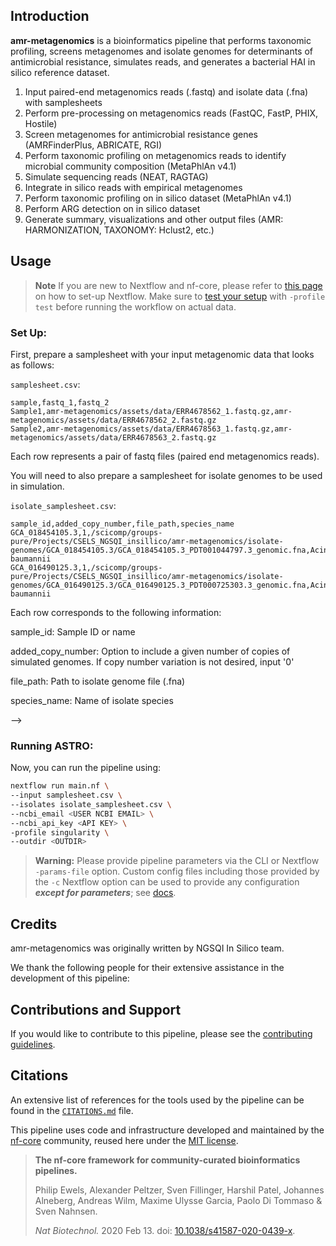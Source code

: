 ## Introduction

**amr-metagenomics** is a bioinformatics pipeline that performs taxonomic profiling, screens metagenomes and isolate genomes for determinants of antimicrobial resistance, simulates reads, and generates a bacterial HAI in silico reference dataset.



<!-- TODO nf-core: Include a figure that guides the user through the major workflow steps. Many nf-core
     workflows use the "tube map" design for that. See https://nf-co.re/docs/contributing/design_guidelines#examples for examples.   -->
<!-- TODO nf-core: Fill in short bullet-pointed list of the default steps in the pipeline -->

1.	Input paired-end metagenomics reads (.fastq) and isolate data (.fna) with samplesheets
2.	Perform pre-processing on metagenomics reads (FastQC, FastP, PHIX, Hostile)
3.	Screen metagenomes for antimicrobial resistance genes (AMRFinderPlus, ABRICATE, RGI)
4.	Perform taxonomic profiling on metagenomics reads to identify microbial community composition (MetaPhlAn v4.1)
6.	Simulate sequencing reads (NEAT, RAGTAG)
7.	Integrate in silico reads with empirical metagenomes
8.	Perform taxonomic profiling on in silico dataset (MetaPhlAn v4.1)
9.   Perform ARG detection on in silico dataset 
9.	Generate summary, visualizations and other output files (AMR: HARMONIZATION, TAXONOMY: Hclust2, etc.)

## Usage

> **Note**
> If you are new to Nextflow and nf-core, please refer to [this page](https://nf-co.re/docs/usage/installation) on how
> to set-up Nextflow. Make sure to [test your setup](https://nf-co.re/docs/usage/introduction#how-to-run-a-pipeline)
> with `-profile test` before running the workflow on actual data.

### Set Up:

First, prepare a samplesheet with your input metagenomic data that looks as follows:

`samplesheet.csv`:

```csv
sample,fastq_1,fastq_2
Sample1,amr-metagenomics/assets/data/ERR4678562_1.fastq.gz,amr-metagenomics/assets/data/ERR4678562_2.fastq.gz
Sample2,amr-metagenomics/assets/data/ERR4678563_1.fastq.gz,amr-metagenomics/assets/data/ERR4678563_2.fastq.gz
```

Each row represents a pair of fastq files (paired end metagenomics reads).

You will need to also prepare a samplesheet for isolate genomes to be used in simulation. 

`isolate_samplesheet.csv`:
```csv
sample_id,added_copy_number,file_path,species_name
GCA_018454105.3,1,/scicomp/groups-pure/Projects/CSELS_NGSQI_insillico/amr-metagenomics/isolate-genomes/GCA_018454105.3/GCA_018454105.3_PDT001044797.3_genomic.fna,Acinetobacter baumannii
GCA_016490125.3,1,/scicomp/groups-pure/Projects/CSELS_NGSQI_insillico/amr-metagenomics/isolate-genomes/GCA_016490125.3/GCA_016490125.3_PDT000725303.3_genomic.fna,Acinetobacter baumannii
```
Each row corresponds to the following information:

sample_id: Sample ID or name

added_copy_number: Option to include a given number of copies of simulated genomes. If copy number variation is not desired, input '0'

file_path: Path to isolate genome file (.fna)

species_name: Name of isolate species

-->
### Running ASTRO:
Now, you can run the pipeline using:

<!-- TODO nf-core: update the following command to include all required parameters for a minimal example -->

```bash
nextflow run main.nf \
--input samplesheet.csv \
--isolates isolate_samplesheet.csv \
--ncbi_email <USER NCBI EMAIL> \
--ncbi_api_key <API KEY> \
-profile singularity \
--outdir <OUTDIR>

```

> **Warning:**
> Please provide pipeline parameters via the CLI or Nextflow `-params-file` option. Custom config files including those
> provided by the `-c` Nextflow option can be used to provide any configuration _**except for parameters**_;
> see [docs](https://nf-co.re/usage/configuration#custom-configuration-files).

## Credits

amr-metagenomics was originally written by NGSQI In Silico team.

We thank the following people for their extensive assistance in the development of this pipeline:

<!-- TODO nf-core: If applicable, make list of people who have also contributed -->

## Contributions and Support

If you would like to contribute to this pipeline, please see the [contributing guidelines](.github/CONTRIBUTING.md).

## Citations

<!-- TODO nf-core: Add citation for pipeline after first release. Uncomment lines below and update Zenodo doi and badge at the top of this file. -->
<!-- If you use  tb/prototype for your analysis, please cite it using the following doi: [10.5281/zenodo.XXXXXX](https://doi.org/10.5281/zenodo.XXXXXX) -->

<!-- TODO nf-core: Add bibliography of tools and data used in your pipeline -->

An extensive list of references for the tools used by the pipeline can be found in the [`CITATIONS.md`](CITATIONS.md) file.

This pipeline uses code and infrastructure developed and maintained by the [nf-core](https://nf-co.re) community, reused here under the [MIT license](https://github.com/nf-core/tools/blob/master/LICENSE).

> **The nf-core framework for community-curated bioinformatics pipelines.**
>
> Philip Ewels, Alexander Peltzer, Sven Fillinger, Harshil Patel, Johannes Alneberg, Andreas Wilm, Maxime Ulysse Garcia, Paolo Di Tommaso & Sven Nahnsen.
>
> _Nat Biotechnol._ 2020 Feb 13. doi: [10.1038/s41587-020-0439-x](https://dx.doi.org/10.1038/s41587-020-0439-x).
